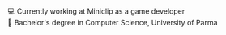 💻 Currently working at Miniclip as a game developer <br>
📗 Bachelor's degree in Computer Science, University of Parma <br>
